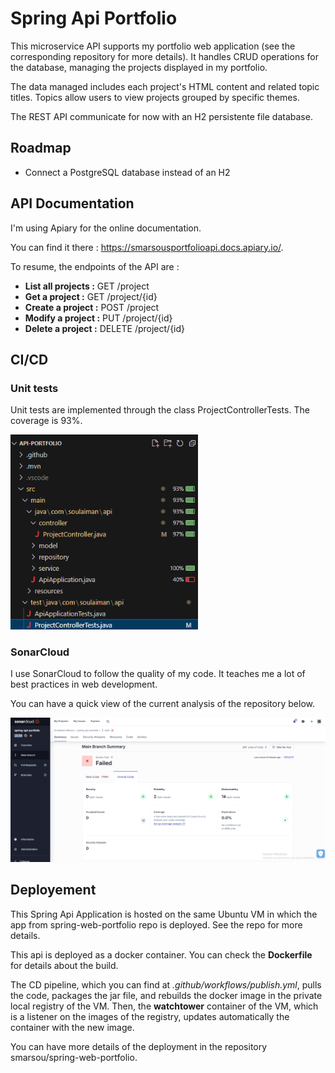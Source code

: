 ﻿# Spring Api Portfolio

This microservice API supports my portfolio web application (see the corresponding repository for more details). It handles CRUD operations for the database, managing the projects displayed in my portfolio.

The data managed includes each project's HTML content and related topic titles. Topics allow users to view projects grouped by specific themes.

The REST API communicate for now with an H2 persistente file database. 

## Roadmap

- Connect a PostgreSQL database instead of an H2

## API Documentation

I'm using Apiary for the online documentation.

You can find it there : https://smarsousportfolioapi.docs.apiary.io/.

To resume, the endpoints of the API are :
- **List all projects :** GET /project 
- **Get a project :** GET /project/{id}
- **Create a project :** POST /project
- **Modify a project :** PUT /project/{id}
- **Delete a project :** DELETE /project/{id}

## CI/CD

### Unit tests

Unit tests are implemented through the class ProjectControllerTests.
The coverage is 93%.

<img src=".github/static/coverage.png" width="300"/>

### SonarCloud

I use SonarCloud to follow the quality of my code. It teaches me a lot of best practices in web development.

You can have a quick view of the current analysis of the repository below.

<img src=".github/static/sonar.png" width="800"/>

## Deployement

This Spring Api Application is hosted on the same Ubuntu VM in which the app from spring-web-portfolio repo is deployed. See the repo for more details.

This api is deployed as a docker container.
You can check the **Dockerfile** for details about the build.

The CD pipeline, which you can find at *.github/workflows/publish.yml*, pulls the code, packages the jar file, and rebuilds the docker image in the private local registry of the VM.
Then, the **watchtower** container of the VM, which is a listener on the images of the registry, updates automatically the container with the new image.

You can have more details of the deployment in the repository smarsou/spring-web-portfolio.




